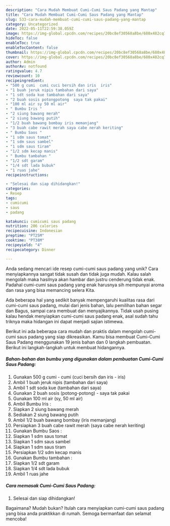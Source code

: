 ```yaml
---
description: "Cara Mudah Membuat Cumi-Cumi Saus Padang yang Mantap"
title: "Cara Mudah Membuat Cumi-Cumi Saus Padang yang Mantap"
slug: 533-cara-mudah-membuat-cumi-cumi-saus-padang-yang-mantap
category: Uncategorized
date: 2022-05-11T22:59:38.059Z
image: https://img-global.cpcdn.com/recipes/20bc8ef30568a8be/680x482cq70/cumi-cumi-saus-padang-foto-resep-utama.jpg
hideToc: false
enableToc: true
enableTocContent: false
thumbnail: https://img-global.cpcdn.com/recipes/20bc8ef30568a8be/680x482cq70/cumi-cumi-saus-padang-foto-resep-utama.jpg
cover: https://img-global.cpcdn.com/recipes/20bc8ef30568a8be/680x482cq70/cumi-cumi-saus-padang-foto-resep-utama.jpg
author: Admin
authorAv: notfound
ratingvalue: 4.7
reviewcount: 10
recipeingredient:
- "500 g cumi  cumi cuci bersih dan iris  iris"
- "1 buah jeruk nipis tambahan dari saya"
- "1 sdt soda kue tambahan dari saya"
- "2 buah sosis potongpotong  saya tak pakai"
- "100 ml air sy 50 ml air"
- " Bumbu Iris "
- "2 siung bawang merah"
- "2 siung bawang putih"
- "1/2 buah bawang bombay iris memanjang"
- "3 buah cabe rawit merah saya cabe nerah keriting"
- " Bumbu Saos "
- "1 sdm saus tomat"
- "1 sdm saus sambel"
- "1 sdm saus tiram"
- "1/2 sdm kecap manis"
- " Bumbu tambahan "
- "1/2 sdt garam"
- "1/4 sdt lada bubuk"
- "1 ruas jahe"
recipeinstructions:

- "Selesai dan siap dihidangkan!"
categories:
- Resep
tags:
- cumicumi
- saus
- padang

katakunci: cumicumi saus padang 
nutrition: 286 calories
recipecuisine: Indonesian
preptime: "PT25M"
cooktime: "PT38M"
recipeyield: "4"
recipecategory: Dinner

---
```





Anda sedang mencari ide resep cumi-cumi saus padang yang unik? Cara menyiapkannya sangat tidak susah dan tidak juga mudah. Kalau salah mengolah maka hasilnya akan hambar dan justru cenderung tidak enak. Padahal cumi-cumi saus padang yang enak harusnya sih mempunyai aroma dan rasa yang bisa memancing selera Kita.





Ada beberapa hal yang sedikit banyak mempengaruhi kualitas rasa dari cumi-cumi saus padang, mulai dari jenis bahan, lalu pemilihan bahan segar dan Bagus, sampai cara membuat dan menyajikannya. Tidak usah pusing kalau hendak menyiapkan cumi-cumi saus padang enak,      asal sudah tahu triknya maka hidangan ini dapat menjadi sajian istimewa.





















Berikut ini ada beberapa cara mudah dan praktis dalam mengolah cumi-cumi saus padang yang siap dikreasikan. Kamu bisa membuat Cumi-Cumi Saus Padang menggunakan 19 jenis bahan dan 0 langkah pembuatan. Berikut ini langkah-langkah untuk membuat hidangannya.

<!--inarticleads1-->

##### Bahan-bahan dan bumbu yang digunakan dalam pembuatan Cumi-Cumi Saus Padang:

1. Gunakan 500 g cumi - cumi (cuci bersih dan iris - iris)
1. Ambil 1 buah jeruk nipis (tambahan dari saya)
1. Ambil 1 sdt soda kue (tambahan dari saya)
1. Gunakan 2 buah sosis (potong-potong) - saya tak pakai
1. Gunakan 100 ml air (sy, 50 ml air)
1. Ambil  Bumbu Iris :
1. Siapkan 2 siung bawang merah
1. Sediakan 2 siung bawang putih
1. Ambil 1/2 buah bawang bombay (iris memanjang)
1. Persiapkan 3 buah cabe rawit merah (saya cabe nerah keriting)
1. Gunakan  Bumbu Saos :
1. Siapkan 1 sdm saus tomat
1. Siapkan 1 sdm saus sambel
1. Siapkan 1 sdm saus tiram
1. Persiapkan 1/2 sdm kecap manis
1. Gunakan  Bumbu tambahan :
1. Siapkan 1/2 sdt garam
1. Siapkan 1/4 sdt lada bubuk
1. Ambil 1 ruas jahe




<!--inarticleads2-->

##### Cara memasak Cumi-Cumi Saus Padang:


1. Selesai dan siap dihidangkan!



Bagaimana? Mudah bukan? Itulah cara menyiapkan cumi-cumi saus padang yang bisa anda praktikkan di rumah. Semoga bermanfaat dan selamat mencoba!
